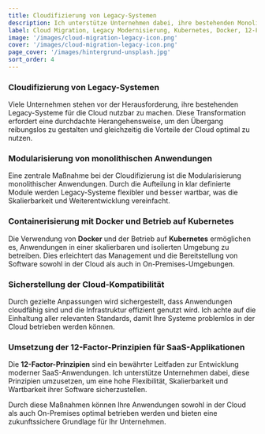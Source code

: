 ```yaml
---
title: Cloudifizierung von Legacy-Systemen
description: Ich unterstütze Unternehmen dabei, ihre bestehenden Monolithen auf Java-Basis fit für die Cloud zu machen und Cloud-Kompatibilität sicherzustellen.
label: Cloud Migration, Legacy Modernisierung, Kubernetes, Docker, 12-Factor
image: '/images/cloud-migration-legacy-icon.png'
cover: '/images/cloud-migration-legacy-icon.png'
page_cover: '/images/hintergrund-unsplash.jpg'
sort_order: 4
---
```


### Cloudifizierung von Legacy-Systemen

Viele Unternehmen stehen vor der Herausforderung, ihre bestehenden Legacy-Systeme für die Cloud nutzbar zu machen. Diese Transformation erfordert eine durchdachte Herangehensweise, um den Übergang reibungslos zu gestalten und gleichzeitig die Vorteile der Cloud optimal zu nutzen.

### Modularisierung von monolithischen Anwendungen

Eine zentrale Maßnahme bei der Cloudifizierung ist die Modularisierung monolithischer Anwendungen. Durch die Aufteilung in klar definierte Module werden Legacy-Systeme flexibler und besser wartbar, was die Skalierbarkeit und Weiterentwicklung vereinfacht.

### Containerisierung mit Docker und Betrieb auf Kubernetes

Die Verwendung von **Docker** und der Betrieb auf **Kubernetes** ermöglichen es, Anwendungen in einer skalierbaren und isolierten Umgebung zu betreiben. Dies erleichtert das Management und die Bereitstellung von Software sowohl in der Cloud als auch in On-Premises-Umgebungen.

### Sicherstellung der Cloud-Kompatibilität

Durch gezielte Anpassungen wird sichergestellt, dass Anwendungen cloudfähig sind und die Infrastruktur effizient genutzt wird. Ich achte auf die Einhaltung aller relevanten Standards, damit Ihre Systeme problemlos in der Cloud betrieben werden können.

### Umsetzung der 12-Factor-Prinzipien für SaaS-Applikationen

Die **12-Factor-Prinzipien** sind ein bewährter Leitfaden zur Entwicklung moderner SaaS-Anwendungen. Ich unterstütze Unternehmen dabei, diese Prinzipien umzusetzen, um eine hohe Flexibilität, Skalierbarkeit und Wartbarkeit ihrer Software sicherzustellen.

Durch diese Maßnahmen können Ihre Anwendungen sowohl in der Cloud als auch On-Premises optimal betrieben werden und bieten eine zukunftssichere Grundlage für Ihr Unternehmen.
